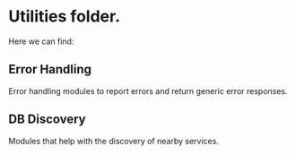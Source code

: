 # Utilities folder.

Here we can find:

## Error Handling
  Error handling modules to report errors and return generic error responses.

## DB Discovery
  Modules that help with the discovery of nearby services.
